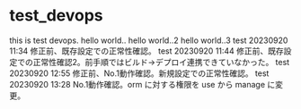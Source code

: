 # test_devops
this is test devops.
hello world..
hello world..2
hello world..3
test 20230920 11:34 修正前、既存設定での正常性確認。
test 20230920 11:44 修正前、既存設定での正常性確認2。前手順ではビルド→デプロイ連携できていなかった。
test 20230920 12:55 修正前、No.1動作確認。新規設定での正常性確認。
test 20230920 13:28 No.1動作確認。orm に対する権限を use から manage に変更。
